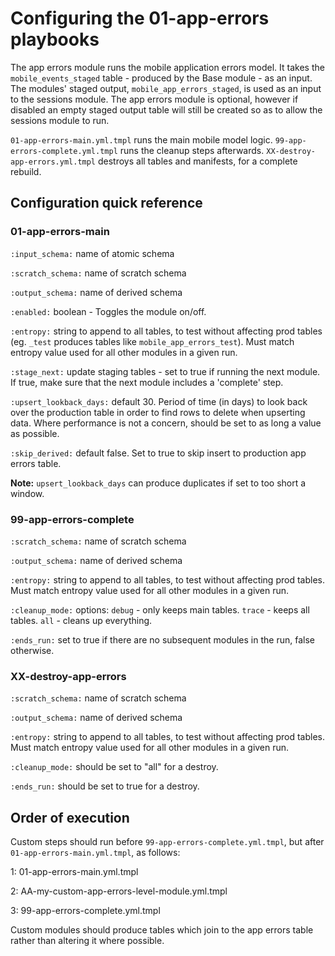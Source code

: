 # Configuring the 01-app-errors playbooks

The app errors module runs the mobile application errors model. It takes the `mobile_events_staged` table - produced by the Base module - as an input. The modules' staged output, `mobile_app_errors_staged`, is used as an input to the sessions module. The app errors module is optional, however if disabled an empty staged output table will still be created so as to allow the sessions module to run.

`01-app-errors-main.yml.tmpl` runs the main mobile model logic. `99-app-errors-complete.yml.tmpl` runs the cleanup steps afterwards. `XX-destroy-app-errors.yml.tmpl` destroys all tables and manifests, for a complete rebuild.

## Configuration quick reference

### 01-app-errors-main

`:input_schema:`       name of atomic schema

`:scratch_schema:`     name of scratch schema  

`:output_schema:`      name of derived schema

`:enabled:`            boolean - Toggles the module on/off.  

`:entropy:`            string to append to all tables, to test without affecting prod tables (eg. `_test` produces tables like `mobile_app_errors_test`). Must match entropy value used for all other modules in a given run.

`:stage_next:`         update staging tables - set to true if running the next module. If true, make sure that the next module includes a 'complete' step.

`:upsert_lookback_days:`    default 30. Period of time (in days) to look back over the production table in order to find rows to delete when upserting data. Where performance is not a concern, should be set to as long a value as possible.

`:skip_derived:`       default false. Set to true to skip insert to production app errors table.

**Note:** `upsert_lookback_days` can produce duplicates if set to too short a window.

### 99-app-errors-complete

`:scratch_schema:`     name of scratch schema

`:output_schema:`      name of derived schema

`:entropy:`            string to append to all tables, to test without affecting prod tables. Must match entropy value used for all other modules in a given run.

`:cleanup_mode:`       options: `debug` - only keeps main tables. `trace` - keeps all tables. `all` - cleans up everything.

`:ends_run:`           set to true if there are no subsequent modules in the run, false otherwise.

### XX-destroy-app-errors

`:scratch_schema:`     name of scratch schema

`:output_schema:`      name of derived schema

`:entropy:`            string to append to all tables, to test without affecting prod tables. Must match entropy value used for all other modules in a given run.

`:cleanup_mode:`       should be set to "all" for a destroy.

`:ends_run:`           should be set to true for a destroy.

## Order of execution

Custom steps should run before `99-app-errors-complete.yml.tmpl`, but after `01-app-errors-main.yml.tmpl`, as follows:

1: 01-app-errors-main.yml.tmpl

2: AA-my-custom-app-errors-level-module.yml.tmpl

3: 99-app-errors-complete.yml.tmpl

Custom modules should produce tables which join to the app errors table rather than altering it where possible.
